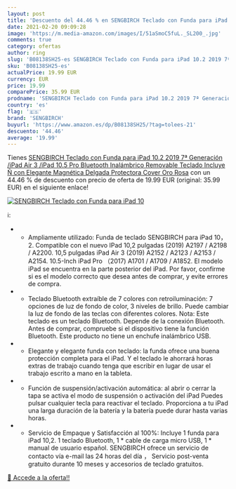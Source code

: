 ```yaml
---
layout: post
title: 'Descuento del 44.46 % en SENGBIRCH Teclado con Funda para iPad 10'
date: 2021-02-20 09:09:28
image: 'https://m.media-amazon.com/images/I/51aSmoC5fuL._SL200_.jpg'
comments: true
category: ofertas
author: ring
slug: 'B08138SH25-es SENGBIRCH Teclado con Funda para iPad 10.2 2019 7ª...'
sku: 'B08138SH25-es'
actualPrice: 19.99 EUR
currency: EUR
price: 19.99
comparePrice: 35.99 EUR
prodname: 'SENGBIRCH Teclado con Funda para iPad 10.2 2019 7ª Generación  /iPad Air 3 /iPad 10.5 Pro Bluetooth Inalámbrico Removable Teclado  Incluye Ñ  con Elegante Magnética Delgada Protectora Cover Oro Rosa'
country: 'es'
flag: '🇪🇸'
brand: 'SENGBIRCH'
buyurl: 'https://www.amazon.es/dp/B08138SH25/?tag=tolees-21'
descuento: '44.46'
average: '19.99'
---
```


Tienes [SENGBIRCH Teclado con Funda para iPad 10.2 2019 7ª Generación  /iPad Air 3 /iPad 10.5 Pro Bluetooth Inalámbrico Removable Teclado  Incluye Ñ  con Elegante Magnética Delgada Protectora Cover Oro Rosa](https://www.amazon.es/dp/B08138SH25/?tag=tolees-21) con un 44.46 % de descuento con precio de oferta de 19.99 EUR (original: 35.99 EUR) en el siguiente enlace!

[![SENGBIRCH Teclado con Funda para iPad 10](https://m.media-amazon.com/images/I/51aSmoC5fuL._SL200_.jpg)](https://www.amazon.es/dp/B08138SH25/?tag=tolees-21)

ℹ️:

- * Ampliamente utilizado: Funda de teclado SENGBIRCH para iPad 10，2. Compatible con el nuevo IPad 10,2 pulgadas (2019) A2197 / A2198 / A2200. 10,5 pulgadas iPad Air 3 (2019) A2152 / A2123 / A2153 / A2154. 10.5-Inch iPad Pro （2017) A1701 / A1709 / A1852. El modelo iPad se encuentra en la parte posterior del iPad. Por favor, confirme si es el modelo correcto que desea antes de comprar, y evite errores de compra.
- * Teclado Bluetooth extraíble de 7 colores con retroiluminación: 7 opciones de luz de fondo de color, 3 niveles de brillo. Puede cambiar la luz de fondo de las teclas con diferentes colores. Nota: Este teclado es un teclado Bluetooth. Depende de la conexión Bluetooth. Antes de comprar, compruebe si el dispositivo tiene la función Bluetooth. Este producto no tiene un enchufe inalámbrico USB.
- * Elegante y elegante funda con teclado: la funda ofrece una buena protección completa para el iPad. Y el teclado le ahorrará horas extras de trabajo cuando tenga que escribir en lugar de usar el trabajo escrito a mano en la tableta.
- * Función de suspensión/activación automática: al abrir o cerrar la tapa se activa el modo de suspensión o activación del iPad Puedes pulsar cualquier tecla para reactivar el teclado. Proporciona a tu iPad una larga duración de la batería y la batería puede durar hasta varias horas.
- * Servicio de Empaque y Satisfacción al 100%: Incluye 1 funda para iPad 10,2. 1 teclado Bluetooth, 1 * cable de carga micro USB, 1 * manual de usuario español. SENGBIRCH ofrece un servicio de contacto vía e-mail las 24 horas del día ， Servicio post-venta gratuito durante 10 meses y accesorios de teclado gratuitos.

[🛒 Accede a la oferta!!](https://www.amazon.es/dp/B08138SH25/?tag=tolees-21)
